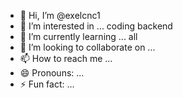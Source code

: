 - 👋 Hi, I’m @exelcnc1
- 👀 I’m interested in ... coding backend
- 🌱 I’m currently learning ... all 
- 💞️ I’m looking to collaborate on ... 
- 📫 How to reach me ...
- 😄 Pronouns: ...
- ⚡ Fun fact: ...

<!---
exelcnc1/exelcnc1 is a ✨ special ✨ repository because its `README.md` (this file) appears on your GitHub profile.
You can click the Preview link to take a look at your changes.
--->
